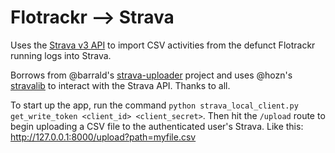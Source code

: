 # Flotrackr --> Strava

Uses the [Strava v3 API](http://strava.github.io/api/) to import CSV activities from the defunct Flotrackr running logs into Strava.

Borrows from @barrald's [strava-uploader](https://github.com/barrald/strava-uploader) project and uses @hozn's [stravalib](https://github.com/hozn/stravalib) to interact with the Strava API. Thanks to all.

To start up the app, run the command `python strava_local_client.py get_write_token <client_id> <client_secret>`. Then hit the `/upload` route to begin uploading a CSV file to the authenticated user's Strava. Like this: http://127.0.0.1:8000/upload?path=myfile.csv
